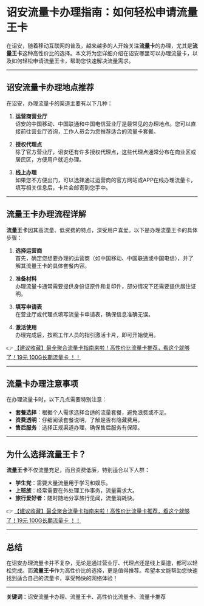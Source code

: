 # 诏安流量卡办理指南：如何轻松申请流量王卡

在诏安，随着移动互联网的普及，越来越多的人开始关注**流量卡**的办理，尤其是**流量王卡**这种高性价比的选择。本文将为您详细介绍在诏安哪里可以办理流量卡，以及如何轻松申请流量王卡，帮助您快速解决流量需求。

---

## 诏安流量卡办理地点推荐

在诏安，办理流量卡的渠道主要有以下几种：

1. **运营商营业厅**  
   诏安的中国移动、中国联通和中国电信营业厅是最常见的办理地点。您可以直接前往营业厅咨询，工作人员会为您推荐适合的流量卡套餐。

2. **授权代理点**  
   除了官方营业厅，诏安还有许多授权代理点，这些代理点通常分布在商业区或居民区，方便用户就近办理。

3. **线上办理**  
   如果您不方便出门，可以选择通过运营商的官方网站或APP在线办理流量卡，填写相关信息后，卡片会邮寄到您手中。

---

## 流量王卡办理流程详解

**流量王卡**因其高流量、低资费的特点，深受用户喜爱。以下是办理流量王卡的具体步骤：

1. **选择运营商**  
   首先，确定您想要办理的运营商（如中国移动、中国联通或中国电信），并了解其流量王卡的具体套餐内容。

2. **准备材料**  
   办理流量卡通常需要提供身份证原件和复印件，部分情况下还需要提供居住证明。

3. **填写申请表**  
   在营业厅或代理点填写流量卡申请表，确保信息准确无误。

4. **激活使用**  
   办理完成后，按照工作人员的指引激活卡片，即可开始使用。

👉 [【建议收藏】最全聚合流量卡指南来啦！高性价比流量卡推荐，看这个就够了！19元 100G长期流量卡 ！！](https://bit.ly/Liuliangka)

---

## 流量卡办理注意事项

在办理流量卡时，以下几点需要特别注意：

- **套餐选择**：根据个人需求选择合适的流量套餐，避免浪费或不足。
- **资费透明**：仔细阅读套餐说明，了解是否有隐藏费用。
- **售后服务**：选择正规渠道办理，确保售后服务有保障。

---

## 为什么选择流量王卡？

**流量王卡**不仅流量充足，而且资费低廉，特别适合以下人群：

- **学生党**：需要大量流量用于学习和娱乐。
- **上班族**：经常需要在外处理工作事务，流量需求大。
- **旅行爱好者**：随时随地分享旅行见闻，流量消耗快。

👉 [【建议收藏】最全聚合流量卡指南来啦！高性价比流量卡推荐，看这个就够了！19元 100G长期流量卡 ！！](https://bit.ly/Liuliangka)

---

## 总结

在诏安办理流量卡并不复杂，无论是通过营业厅、代理点还是线上渠道，都可以轻松完成。而**流量王卡**作为高性价比的选择，更是值得推荐。希望本文能帮助您快速找到适合自己的流量卡，享受畅快的网络体验！

---

**关键词**：诏安流量卡办理、流量王卡、高性价比流量卡、流量卡推荐